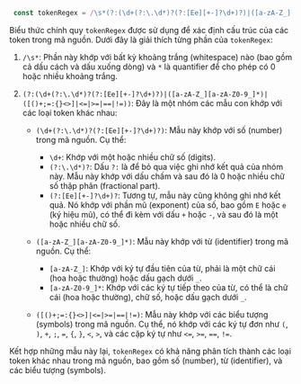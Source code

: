 ```javascript
 const tokenRegex = /\s*(?:(\d+(?:\.\d*)?(?:[Ee][+-]?\d+)?)|([a-zA-Z_][a-zA-Z0-9_]*)|([()+;=:{}<>]|<=|>=|==|!=))/;
```

Biểu thức chính quy `tokenRegex` được sử dụng để xác định cấu trúc của các token trong mã nguồn. Dưới đây là giải thích từng phần của `tokenRegex`:

1. `/\s*`: Phần này khớp với bất kỳ khoảng trắng (whitespace) nào (bao gồm cả dấu cách và dấu xuống dòng) và `*` là quantifier để cho phép có 0 hoặc nhiều khoảng trắng.

2. `(?:(\d+(?:\.\d*)?(?:[Ee][+-]?\d+)?)|([a-zA-Z_][a-zA-Z0-9_]*)|([()+;=:{}<>]|<=|>=|==|!=))`: Đây là một nhóm các mẫu con khớp với các loại token khác nhau:

   - `(\d+(?:\.\d*)?(?:[Ee][+-]?\d+)?)`: Mẫu này khớp với số (number) trong mã nguồn. Cụ thể:
     - `\d+`: Khớp với một hoặc nhiều chữ số (digits).
     - `(?:\.\d*)?`: Dấu `?:` là để bỏ qua việc ghi nhớ kết quả của nhóm này. Mẫu này khớp với dấu chấm và sau đó là 0 hoặc nhiều chữ số thập phân (fractional part).
     - `(?:[Ee][+-]?\d+)?`: Tương tự, mẫu này cũng không ghi nhớ kết quả. Nó khớp với phần mũ (exponent) của số, bao gồm `E` hoặc `e` (ký hiệu mũ), có thể đi kèm với dấu `+` hoặc `-`, và sau đó là một hoặc nhiều chữ số.

   - `([a-zA-Z_][a-zA-Z0-9_]*)`: Mẫu này khớp với từ (identifier) trong mã nguồn. Cụ thể:
     - `[a-zA-Z_]`: Khớp với ký tự đầu tiên của từ, phải là một chữ cái (hoa hoặc thường) hoặc dấu gạch dưới `_`.
     - `[a-zA-Z0-9_]*`: Khớp với các ký tự tiếp theo của từ, có thể là chữ cái (hoa hoặc thường), chữ số, hoặc dấu gạch dưới `_`.

   - `([()+;=:{}<>]|<=|>=|==|!=)`: Mẫu này khớp với các biểu tượng (symbols) trong mã nguồn. Cụ thể, nó khớp với các ký tự đơn như `(`, `)`, `+`, `;`, `=`, `{`, `}`, `<`, `>`, và các cặp ký tự như `<=`, `>=`, `==`, `!=`.

Kết hợp những mẫu này lại, `tokenRegex` có khả năng phân tích thành các loại token khác nhau trong mã nguồn, bao gồm số (number), từ (identifier), và các biểu tượng (symbols).

